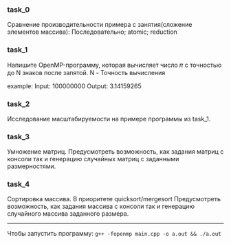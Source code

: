 ### task_0
Сравнение производительности примера с занятия(сложение элементов массива): Последовательно; atomic; reduction
### task_1
Напишите OpenMP-программу, которая вычисляет число 𝜋 с точностью до N знаков после запятой.
N - Точность вычисления

example:
Input: 100000000 Output: 3.14159265
### task_2
Исследование масштабируемости на примере программы из task_1.
### task_3
Умножение матриц.
Предусмотреть возможность, как задания матриц с консоли так и генерацию случайных матриц с заданными размерностями.
### task_4
Сортировка массива.
В приоритете quicksort/mergesort
Предусмотреть возможность, как задания массива с консоли так и генерацию случайного массива заданного размера.
__________________________________________________
Чтобы запустить программу: `g++ -fopenmp main.cpp -o a.out && ./a.out`
